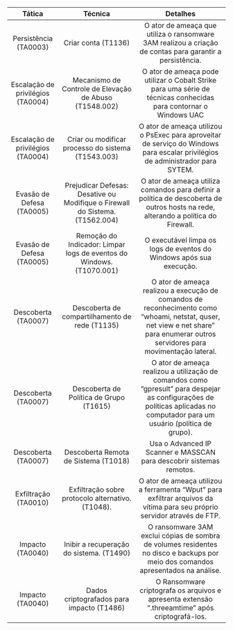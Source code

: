 |                Tática               |                                     Técnica                                    |                                                                                         Detalhes                                                                                        |
|:-----------------------------------:|:------------------------------------------------------------------------------:|:---------------------------------------------------------------------------------------------------------------------------------------------------------------------------------------:|
| Persistência (TA0003)               | Criar conta (T1136)                                                            | O   ator de ameaça que utiliza o ransomware 3AM realizou a criação de contas para   garantir a persistência.                                                                            |
| Escalação   de privilégios (TA0004) | Mecanismo de Controle de   Elevação de Abuso (T1548.002)                       | O ator de   ameaça pode utilizar o Cobalt Strike para uma série de técnicas conhecidas   para contornar o Windows UAC                                                                   |
| Escalação   de privilégios (TA0004) | Criar ou modificar processo do   sistema (T1543.003)                           | O ator de   ameaça utilizou o PsExec para aproveitar de serviço do Windows para escalar   privilégios de administrador para SYTEM.                                                      |
| Evasão   de Defesa (TA0005)         | Prejudicar Defesas: Desative ou   Modifique o Firewall do Sistema. (T1562.004) | O ator de   ameaça utiliza comandos para definir a política de descoberta de outros hosts   na rede, alterando a política do Firewall.                                                  |
| Evasão   de Defesa (TA0005)         | Remoção do Indicador: Limpar   logs de eventos do Windows. (T1070.001)         | O executável   limpa os logs de eventos do Windows após sua execução.                                                                                                                   |
| Descoberta   (TA0007)               | Descoberta de compartilhamento   de rede (T1135)                               | O ator de   ameaça realizou a execução de comandos de reconhecimento como “whoami,   netstat, quser, net view e net share” para enumerar outros servidores para   movimentação lateral. |
| Descoberta   (TA0007)               | Descoberta de Política de Grupo   (T1615)                                      | O ator de   ameaça realizou a utilização de comandos como “gpresult” para despejar as   configurações de políticas aplicadas no computador para um usuário (política   de grupo).       |
| Descoberta   (TA0007)               | Descoberta Remota de Sistema   (T1018)                                         | Usa o Advanced   IP Scanner e MASSCAN para descobrir sistemas remotos.                                                                                                                  |
| Exfiltração   (TA0010)              | Exfiltração sobre protocolo   alternativo. (T1048).                            | O ator de   ameaça utilizou a ferramenta “Wput” para exfiltrar arquivos da vítima para   seu próprio servidor através de FTP.                                                           |
| Impacto   (TA0040)                  | Inibir a recuperação do   sistema.  (T1490)                                    | O ransomware   3AM exclui cópias de sombra de volumes residentes no disco e backups por meio   dos comandos apresentados na análise.                                                    |
| Impacto   (TA0040)                  | Dados criptografados para   impacto (T1486)                                    | O Ransomware   criptografa os arquivos e apresenta extensão “.threeamtime” após   criptografá-los.                                                                                      |
